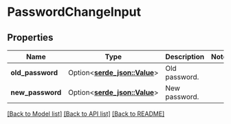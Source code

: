 # PasswordChangeInput

## Properties

Name | Type | Description | Notes
------------ | ------------- | ------------- | -------------
**old_password** | Option<[**serde_json::Value**](.md)> | Old password. | 
**new_password** | Option<[**serde_json::Value**](.md)> | New password. | 

[[Back to Model list]](../README.md#documentation-for-models) [[Back to API list]](../README.md#documentation-for-api-endpoints) [[Back to README]](../README.md)



